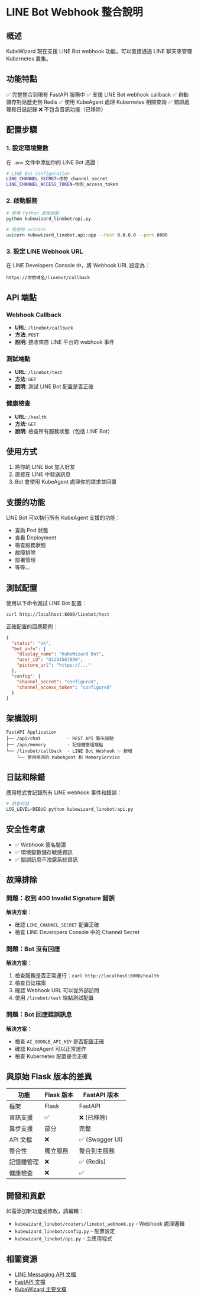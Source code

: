 # LINE Bot Webhook 整合說明

## 概述

KubeWizard 現在支援 LINE Bot webhook 功能，可以直接通過 LINE 聊天來管理 Kubernetes 叢集。

## 功能特點

✅ 完整整合到現有 FastAPI 服務中
✅ 支援 LINE Bot webhook callback
✅ 自動儲存對話歷史到 Redis
✅ 使用 KubeAgent 處理 Kubernetes 相關查詢
✅ 錯誤處理和日誌記錄
❌ 不包含音訊功能（已移除）

## 配置步驟

### 1. 設定環境變數

在 `.env` 文件中添加你的 LINE Bot 憑證：

```bash
# LINE Bot Configuration
LINE_CHANNEL_SECRET=你的_channel_secret
LINE_CHANNEL_ACCESS_TOKEN=你的_access_token
```

### 2. 啟動服務

```bash
# 使用 Python 直接啟動
python kubewizard_linebot/api.py

# 或使用 uvicorn
uvicorn kubewizard_linebot.api:app --host 0.0.0.0 --port 8000
```

### 3. 設定 LINE Webhook URL

在 LINE Developers Console 中，將 Webhook URL 設定為：

```
https://你的域名/linebot/callback
```

## API 端點

### Webhook Callback
- **URL**: `/linebot/callback`
- **方法**: `POST`
- **說明**: 接收來自 LINE 平台的 webhook 事件

### 測試端點
- **URL**: `/linebot/test`
- **方法**: `GET`
- **說明**: 測試 LINE Bot 配置是否正確

### 健康檢查
- **URL**: `/health`
- **方法**: `GET`
- **說明**: 檢查所有服務狀態（包括 LINE Bot）

## 使用方式

1. 將你的 LINE Bot 加入好友
2. 直接在 LINE 中發送訊息
3. Bot 會使用 KubeAgent 處理你的請求並回覆

## 支援的功能

LINE Bot 可以執行所有 KubeAgent 支援的功能：

- 查詢 Pod 狀態
- 查看 Deployment
- 檢查服務狀態
- 故障排除
- 部署管理
- 等等...

## 測試配置

使用以下命令測試 LINE Bot 配置：

```bash
curl http://localhost:8000/linebot/test
```

正確配置的回應範例：

```json
{
  "status": "ok",
  "bot_info": {
    "display_name": "KubeWizard Bot",
    "user_id": "U1234567890",
    "picture_url": "https://..."
  },
  "config": {
    "channel_secret": "configured",
    "channel_access_token": "configured"
  }
}
```

## 架構說明

```
FastAPI Application
├── /api/chat          - REST API 聊天端點
├── /api/memory        - 記憶體管理端點
└── /linebot/callback  - LINE Bot Webhook ✨ 新增
    └── 使用相同的 KubeAgent 和 MemoryService
```

## 日誌和除錯

應用程式會記錄所有 LINE webhook 事件和錯誤：

```python
# 檢查日誌
LOG_LEVEL=DEBUG python kubewizard_linebot/api.py
```

## 安全性考慮

- ✅ Webhook 簽名驗證
- ✅ 環境變數儲存敏感資訊
- ✅ 錯誤訊息不洩露系統資訊

## 故障排除

### 問題：收到 400 Invalid Signature 錯誤

**解決方案**：
- 確認 `LINE_CHANNEL_SECRET` 配置正確
- 檢查 LINE Developers Console 中的 Channel Secret

### 問題：Bot 沒有回應

**解決方案**：
1. 檢查服務是否正常運行：`curl http://localhost:8000/health`
2. 檢查日誌檔案
3. 確認 Webhook URL 可以從外部訪問
4. 使用 `/linebot/test` 端點測試配置

### 問題：Bot 回應錯誤訊息

**解決方案**：
- 檢查 `AI_GOOGLE_API_KEY` 是否配置正確
- 確認 KubeAgent 可以正常運作
- 檢查 Kubernetes 配置是否正確

## 與原始 Flask 版本的差異

| 功能 | Flask 版本 | FastAPI 版本 |
|------|-----------|-------------|
| 框架 | Flask | FastAPI |
| 音訊支援 | ✅ | ❌ (已移除) |
| 異步支援 | 部分 | 完整 |
| API 文檔 | ❌ | ✅ (Swagger UI) |
| 整合性 | 獨立服務 | 整合到主服務 |
| 記憶體管理 | ❌ | ✅ (Redis) |
| 健康檢查 | ❌ | ✅ |

## 開發和貢獻

如需添加新功能或修改，請編輯：
- `kubewizard_linebot/routers/linebot_webhook.py` - Webhook 處理邏輯
- `kubewizard_linebot/config.py` - 配置設定
- `kubewizard_linebot/api.py` - 主應用程式

## 相關資源

- [LINE Messaging API 文檔](https://developers.line.biz/en/docs/messaging-api/)
- [FastAPI 文檔](https://fastapi.tiangolo.com/)
- [KubeWizard 主要文檔](../README.md)
